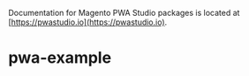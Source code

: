 Documentation for Magento PWA Studio packages is located at [https://pwastudio.io](https://pwastudio.io).
# pwa-example
